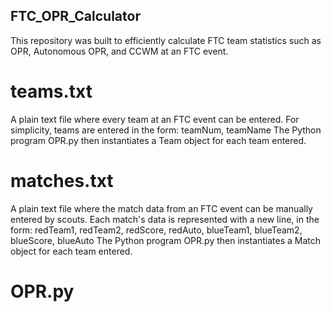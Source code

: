 ## FTC_OPR_Calculator
This repository was built to efficiently calculate FTC team statistics such as OPR, Autonomous OPR, and CCWM at an FTC event.

# teams.txt
A plain text file where every team at an FTC event can be entered. For simplicity, teams are entered in the form:
  teamNum, teamName
The Python program OPR.py then instantiates a Team object for each team entered.

# matches.txt
A plain text file where the match data from an FTC event can be manually entered by scouts. Each match's data is 
represented with a new line, in the form:
  redTeam1, redTeam2, redScore, redAuto, blueTeam1, blueTeam2, blueScore, blueAuto
The Python program OPR.py then instantiates a Match object for each team entered.

# OPR.py
